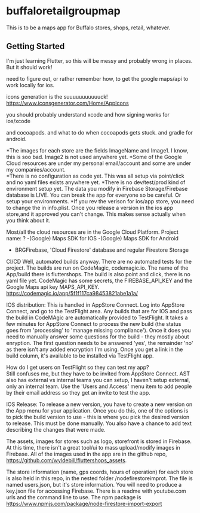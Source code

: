 # buffaloretailgroupmap

This is to be a maps app for Buffalo stores, shops, retail, whatever.

## Getting Started

I'm just learning Flutter, so this will be messy and probably wrong in places.  But it should work!

need to figure out, or rather remember how, to get the google maps/api to work locally for ios.


icons generation is the suuuuuuuuuuuck!
https://www.iconsgenerator.com/Home/AppIcons


you should probably understand xcode
and how signing works for ios/xcode

and cocoapods.  and what to do when cocoapods gets stuck.
and gradle for android.

*The images for each store are the fields ImageName and Image1.  I know, this is soo bad.  Image2 is not used anywhere yet.
*Some of the Google Cloud resources are under my personal email/account and some are under my companies/account.  
*There is no configuration as code yet.  This was all setup via point/click and no yaml files exists anywhere yet.
*There is no dev/test/prod kind of environment setup yet.  The data you modify in Firebase Storage/Firebase database is LIVE.  You can break the app for everyone so be careful. Or setup your environments.
*If you rev the verison for ios/app store, you need to change the <CFBundleShortVersionString> in info.plist.  Once you release a version in the ios app store,and it approved you can't change.  This makes sense actually when you think about it.

Most/all the cloud resources are in the Google Cloud Platform. 
Project name: ?
-(Google) Maps SDK for IOS
-(Google) Maps SDK for Android
- BRGFirebase, 'Cloud Firestore' database and regular Firestore Storage


CI/CD
Well, automated builds anyway. There are no automated tests for the project.  The builds are run on CodeMagic, codemagic.io.  The name of the App/build there is fluttershops.  The build is also point and click, there is no yaml file yet.  CodeMagic has some secrets, the FIREBASE_API_KEY and the Google Maps api key MAPS_API_KEY.
https://codemagic.io/app/5f1f117ca98453821abe1a1a/

IOS distribution:
This is handled in AppStore Connect.  Log into AppStore Connect, and go to the TestFlight area.  Any builds that are for IOS and pass the build in CodeMAgic are automatically provided to TestFlight. It takes a few minutes for AppStore Connect to process the new build (the status goes from 'processing' to 'manage missing compliance').  Once it does you need to manually answer some questions for the build - they mostly about enryption.  The first question needs to be answered 'yes', the remainder 'no' as there isn't any added encryption I'm using. Once you get a link in the build column, it's available to be installed via TestFlight app.  

How do I get users on TestFlight so they can test my app?  
Still confuses me, but they have to be invited from AppStore Connect.  AST also has external vs internal teams you can setup, I haven't setup external, only an internal team. Use the 'Users and Access' menu item to add people by their email address so they get an invite to test the app.

IOS Release:
To release a new version, you have to create a new version on the App menu for your application.  Once you do this, one of the options is to pick the build version to use - this is where you pick the desired version to release.  This must be done manually.  You also have a chance to add text describing the changes that were made.

The assets, images for stores such as logo, storefront is stored in Firebase.  At this time, there isn't a great tool/ui to mass upload/modify images in Firebase.  All of the images used in the app are in the github repo, https://github.com/wyldebill/fluttershops_assets.  

The store information (name, gps coords, hours of operation) for each store is also held in this repo, in the nested folder /nodefirestoreimprot.  The file is named users.json, but it's store information.  You will need to produce a key.json file for accessing Firebase.  There is a readme with youtube.com urls and the command line to use.  The npm package is https://www.npmjs.com/package/node-firestore-import-export





